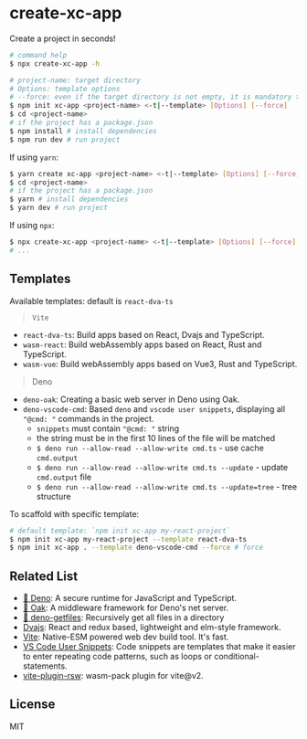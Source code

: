 # create-xc-app

Create a project in seconds!

```bash
# command help
$ npx create-xc-app -h
```

```bash
# project-name: target directory
# Options: template options
# --force: even if the target directory is not empty, it is mandatory to create a template.
$ npm init xc-app <project-name> <-t|--template> [Options] [--force]
$ cd <project-name>
# if the project has a package.json
$ npm install # install dependencies
$ npm run dev # run project
```

If using `yarn`:

```bash
$ yarn create xc-app <project-name> <-t|--template> [Options] [--force]
$ cd <project-name>
# if the project has a package.json
$ yarn # install dependencies
$ yarn dev # run project
```

If using `npx`:

```bash
$ npx create-xc-app <project-name> <-t|--template> [Options] [--force]
# ...
```

## Templates

Available templates: default is `react-dva-ts`

> `Vite`

- `react-dva-ts`: Build apps based on React, Dvajs and TypeScript.
- `wasm-react`: Build webAssembly apps based on React, Rust and TypeScript.
- `wasm-vue`: Build webAssembly apps based on Vue3, Rust and TypeScript.

> Deno

- `deno-oak`: Creating a basic web server in Deno using Oak.
- `deno-vscode-cmd`: Based `deno` and `vscode user snippets`, displaying all `"@cmd: "` commands in the project.
  - `snippets` must contain `"@cmd: "` string
  - the string must be in the first 10 lines of the file will be matched
  - `$ deno run --allow-read --allow-write cmd.ts` - use cache `cmd.output`
  - `$ deno run --allow-read --allow-write cmd.ts --update` - update `cmd.output` file
  - `$ deno run --allow-read --allow-write cmd.ts --update=tree` - tree structure

To scaffold with specific template:

```bash
# default template: `npm init xc-app my-react-project`
$ npm init xc-app my-react-project --template react-dva-ts
$ npm init xc-app . --template deno-vscode-cmd --force # force
```

## Related List

- [🦕 Deno](https://deno.land): A secure runtime for JavaScript and TypeScript.
- [🦕 Oak](https://github.com/oakserver/oak): A middleware framework for Deno's net server.
- [🦕 deno-getfiles](https://github.com/lencx/deno-getfiles): Recursively get all files in a directory
- [Dvajs](https://github.com/dvajs/dva): React and redux based, lightweight and elm-style framework.
- [Vite](https://github.com/vitejs/vite): Native-ESM powered web dev build tool. It's fast.
- [VS Code User Snippets](https://code.visualstudio.com/docs/editor/userdefinedsnippets): Code snippets are templates that make it easier to enter repeating code patterns, such as loops or conditional-statements.
- [vite-plugin-rsw](https://github.com/lencx/vite-plugin-rsw): wasm-pack plugin for vite@v2.

## License

MIT
